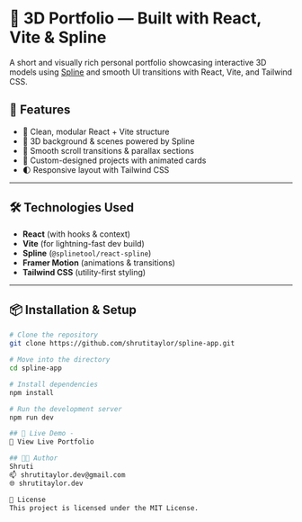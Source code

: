 # 🎨 3D Portfolio — Built with React, Vite & Spline

A short and visually rich personal portfolio showcasing interactive 3D models using [Spline](https://spline.design/) and smooth UI transitions with React, Vite, and Tailwind CSS.

## 🚀 Features

- 🧠 Clean, modular React + Vite structure
- 🎥 3D background & scenes powered by Spline
- 🧭 Smooth scroll transitions & parallax sections
- 🎨 Custom-designed projects with animated cards
- 🌓 Responsive layout with Tailwind CSS



---

## 🛠️ Technologies Used

- **React** (with hooks & context)
- **Vite** (for lightning-fast dev build)
- **Spline** (`@splinetool/react-spline`)
- **Framer Motion** (animations & transitions)
- **Tailwind CSS** (utility-first styling)

---

## 📦 Installation & Setup

```bash
# Clone the repository
git clone https://github.com/shrutitaylor/spline-app.git

# Move into the directory
cd spline-app

# Install dependencies
npm install

# Run the development server
npm run dev

## 🧪 Live Demo - 
🔗 View Live Portfolio

## 🧑‍💻 Author
Shruti
📫 shrutitaylor.dev@gmail.com
🌐 shrutitaylor.dev

📄 License
This project is licensed under the MIT License.
